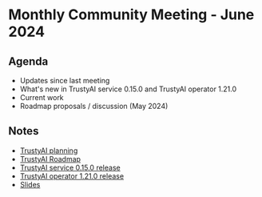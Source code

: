 # Monthly Community Meeting - June 2024

## Agenda

- Updates since last meeting
- What's new in TrustyAI service 0.15.0 and TrustyAI operator 1.21.0
- Current work
- Roadmap proposals / discussion (May 2024)

## Notes

- [TrustyAI planning](https://github.com/orgs/trustyai-explainability/projects/12)
- [TrustyAI Roadmap](https://github.com/orgs/trustyai-explainability/projects/10)
- [TrustyAI service 0.15.0 release](https://github.com/trustyai-explainability/trustyai-explainability/releases/tag/v0.15.0)
- [TrustyAI operator 1.21.0 release](https://github.com/trustyai-explainability/trustyai-service-operator/releases/tag/v1.21.0)
- [Slides](2024-06-slides.pdf)
